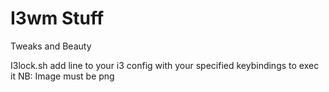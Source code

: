 # I3wm Stuff

Tweaks and Beauty

I3lock.sh add line to your i3 config with your specified keybindings to exec it
NB: Image must be png
